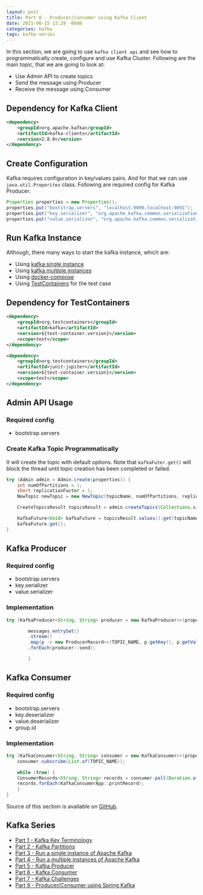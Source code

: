 ```yaml
---
layout: post
title: Part 8 - Producer/Consumer using Kafka Client
date: 2021-06-15 13:29 -0600
categories: kafka
tags: kafka-series
---
```


In this section, we are going to use `kafka client api` and see how to programmatically create, configure and use Kafka Cluster.
Following are the main topic, that we are going to look at: 
- Use Admin API to create topics
- Send the message using Producer
- Receive the message using Consumer

## Dependency for Kafka Client
```xml
<dependency>
    <groupId>org.apache.kafka</groupId>
    <artifactId>kafka-clients</artifactId>
    <version>2.8.0</version>
</dependency>
```

## Create Configuration
Kafka requires configuration in key/values pairs. And for that we can use `java.util.Properites`
class. Following are required config for Kafka Producer:
```java
Properties properties = new Properties();
properties.put("bootstrap.servers", "localhost:9090,localhost:9091");
properties.put("key.serializer", "org.apache.kafka.common.serialization.StringSerializer");
properties.put("value.serializer", "org.apache.kafka.common.serialization.StringSerializer");
```

## Run Kafka Instance
Although, there many ways to start the kafka instance, which are:
- Using [kafka single instance](../kafka-single-instance)
- Using [kafka multiple instances](../kafka-multiple-instance)
- Using [docker-compose](https://github.com/ashimjk/apache-kafka-series/tree/master/docker-compose.yml)
- Using [TestContainers](https://www.testcontainers.org) for the test case

## Dependency for TestContainers
```xml
<dependency>
    <groupId>org.testcontainers</groupId>
    <artifactId>kafka</artifactId>
    <version>${test-container.version}</version>
    <scope>test</scope>
</dependency>

<dependency>
    <groupId>org.testcontainers</groupId>
    <artifactId>junit-jupiter</artifactId>
    <version>${test-container.version}</version>
    <scope>test</scope>
</dependency>
```

## Admin API Usage

### Required config
- bootstrap.servers

### Create Kafka Topic Programmatically
It will create the topic with default options. Note that `kafkaFuter.get()` will block the thread
until topic creation has been completed or failed.

```java
try (Admin admin = Admin.create(properties)) {
    int numOfPartitions = 1;
    short replicationFactor = 1;
    NewTopic newTopic = new NewTopic(topicName, numOfPartitions, replicationFactor);

    CreateTopicsResult topicsResult = admin.createTopics(Collections.singleton(newTopic));

    KafkaFuture<Void> kafkaFuture = topicsResult.values().get(topicName);
    kafkaFuture.get();
}
```

## Kafka Producer
### Required config
- bootstrap.servers
- key.serializer
- value.serializer

### Implementation
```java
try (KafkaProducer<String, String> producer = new KafkaProducer<>(properties)) {

        messages.entrySet()
        .stream()
        .map(p -> new ProducerRecord<>(TOPIC_NAME, p.getKey(), p.getValue()))
        .forEach(producer::send);

        } 
```

## Kafka Consumer
### Required config
- bootstrap.servers
- key.deserializer
- value.deserializer
- group.id

### Implementation
```java
try (KafkaConsumer<String, String> consumer = new KafkaConsumer<>(properties)) {
    consumer.subscribe(List.of(TOPIC_NAME));

    while (true) {
    ConsumerRecords<String, String> records = consumer.poll(Duration.ofMillis(10));
    records.forEach(KafkaConsumerApp::printRecord);
    }
}
```

Source of this section is available on [GitHub](https://github.com/ashimjk/apache-kafka-series/tree/master/kafka-client).

## Kafka Series
- [Part 1 - Kafka Key Terminology](../kafka-key-terms)
- [Part 2 - Kafka Partitions](../kafka-partitions)
- [Part 3 - Run a single instance of Apache Kafka](../kafka-single-instance)
- [Part 4 - Run a multiple instances of Apache Kafka](../kafka-multiple-instance)
- [Part 5 - Kafka Producer](../kafka-producer)
- [Part 6 - Kafka Consumer](../kafka-consumer)
- [Part 7 - Kafka Challenges](../kafka-challenges)
- [Part 9 - Producer/Consumer using Spring Kafka](../spring-kafka)